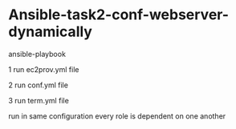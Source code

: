 # Ansible-task2-conf-webserver-dynamically

ansible-playbook

1 run ec2prov.yml file

2 run conf.yml file

3 run term.yml file


run in same configuration
every role is dependent on one another
